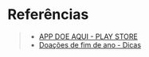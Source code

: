 # Referências

> - [APP DOE AQUI - PLAY STORE](https://play.google.com/store/search?q=Doe%20Aqui!!&c=apps)
> - [Doações de fim de ano - Dicas](https://www.dicasdemulher.com.br/doacao-fim-de-ano/)